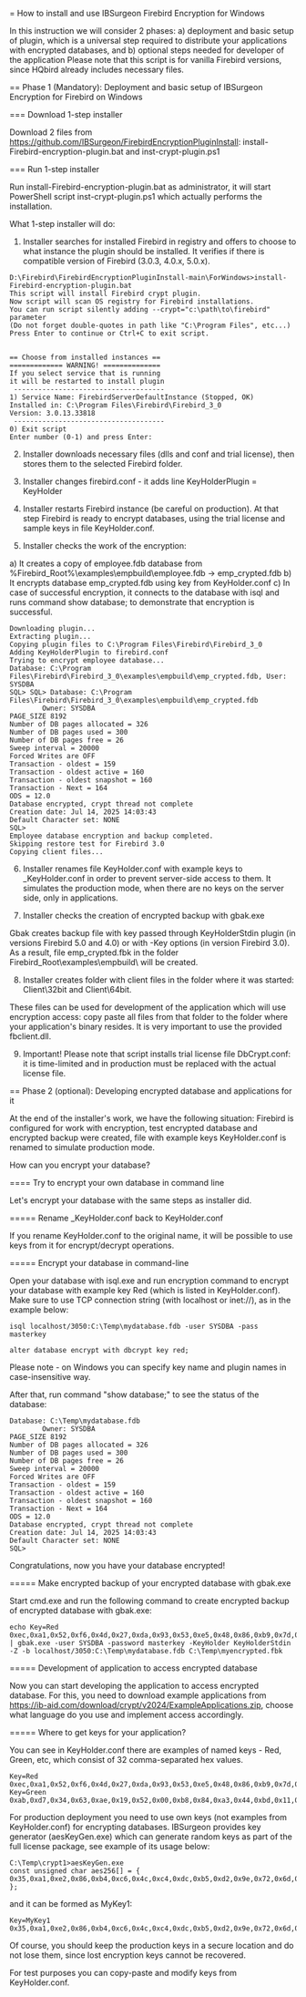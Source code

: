 = How to install and use IBSurgeon Firebird Encryption for Windows

In this instruction we will consider 2 phases: a) deployment and basic setup of plugin, which is a universal step required to distribute your applications with encrypted databases, and b) optional steps needed for developer of the application
Please note that this script is for vanilla Firebird versions, since HQbird already includes necessary files.


== Phase 1 (Mandatory):  Deployment and basic setup of IBSurgeon Encryption for Firebird on Windows

=== Download 1-step installer

Download 2 files from https://github.com/IBSurgeon/FirebirdEncryptionPluginInstall: 
install-Firebird-encryption-plugin.bat and inst-crypt-plugin.ps1


=== Run 1-step installer

Run install-Firebird-encryption-plugin.bat as administrator, it will start PowerShell script inst-crypt-plugin.ps1 which actually performs the installation. 

What 1-step installer will do:
  
1) Installer searches for installed Firebird in registry and offers to choose to what instance the plugin should be installed. It verifies if there is compatible version of Firebird (3.0.3, 4.0.x, 5.0.x). 

```
D:\Firebird\FirebirdEncryptionPluginInstall-main\ForWindows>install-Firebird-encryption-plugin.bat
This script will install Firebird crypt plugin.
Now script will scan OS registry for Firebird installations.
You can run script silently adding --crypt="c:\path\to\firebird" parameter
(Do not forget double-quotes in path like "C:\Program Files", etc...)
Press Enter to continue or Ctrl+C to exit script.


== Choose from installed instances ==
============= WARNING! ==============
If you select service that is running
it will be restarted to install plugin
 -------------------------------------
1) Service Name: FirebirdServerDefaultInstance (Stopped, OK)
Installed in: C:\Program Files\Firebird\Firebird_3_0
Version: 3.0.13.33818
 -------------------------------------
0) Exit script
Enter number (0-1) and press Enter:
```

2) Installer downloads necessary files (dlls and conf and trial license), then stores them to the selected Firebird folder.

3) Installer changes firebird.conf - it adds line KeyHolderPlugin = KeyHolder

4) Installer restarts Firebird instance (be careful on production). At that step Firebird is ready to encrypt databases, using the trial license and sample keys in file KeyHolder.conf.

5) Installer checks the work of the encryption:

  a) It creates a copy of employee.fdb database from %Firebird_Root%\examples\empbuild\employee.fdb -> emp_crypted.fdb
  b) It encrypts database emp_crypted.fdb using key from KeyHolder.conf
  с) In case of successful encryption, it connects to the database with isql and runs command show database; to demonstrate that encryption is successful.

```
Downloading plugin...
Extracting plugin...
Copying plugin files to C:\Program Files\Firebird\Firebird_3_0
Adding KeyHolderPlugin to firebird.conf
Trying to encrypt employee database...
Database: C:\Program Files\Firebird\Firebird_3_0\examples\empbuild\emp_crypted.fdb, User: SYSDBA
SQL> SQL> Database: C:\Program Files\Firebird\Firebird_3_0\examples\empbuild\emp_crypted.fdb
        Owner: SYSDBA
PAGE_SIZE 8192
Number of DB pages allocated = 326
Number of DB pages used = 300
Number of DB pages free = 26
Sweep interval = 20000
Forced Writes are OFF
Transaction - oldest = 159
Transaction - oldest active = 160
Transaction - oldest snapshot = 160
Transaction - Next = 164
ODS = 12.0
Database encrypted, crypt thread not complete
Creation date: Jul 14, 2025 14:03:43
Default Character set: NONE
SQL>
Employee database encryption and backup completed.
Skipping restore test for Firebird 3.0
Copying client files...

```
6) Installer renames file KeyHolder.conf with example keys to _KeyHolder.conf in order to prevent server-side access to them. It simulates the production mode, when there are no keys on the server side, only in applications.

7) Installer checks the creation of encrypted backup with gbak.exe

Gbak creates backup file with key passed through KeyHolderStdin plugin (in versions Firebird 5.0 and 4.0) or with -Key options (in version Firebird 3.0). 
As a result, file emp_crypted.fbk in the folder Firebird_Root\examples\empbuild\ will be created.


8) Installer creates folder with client files  in the folder where it was started: Client\32bit and Client\64bit. 

These files can be used for development of the application which will use encryption access: copy paste all files from that folder to the folder where your application's binary resides. It is very important to use the provided fbclient.dll.


9) Important! Please note that script installs trial license file DbCrypt.conf: it is time-limited and in production must be replaced with the actual license file.


== Phase 2 (optional): Developing encrypted database and applications for it

At the end of the installer's work, we have the following situation: Firebird is configured for work with encryption, test encrypted database and encrypted backup were created, file with example keys KeyHolder.conf is renamed to simulate production mode.

How can you encrypt your database?


==== Try to encrypt your own database in command line

Let's encrypt your database with the same steps as installer did.

===== Rename _KeyHolder.conf back to KeyHolder.conf

If you rename KeyHolder.conf to the original name, it will be possible to use keys from it for encrypt/decrypt operations.

===== Encrypt your database in command-line

Open your database with isql.exe and run encryption command to encrypt your database with example key Red (which is listed in KeyHolder.conf). Make sure to use TCP connection string (with localhost or inet://), as in the example below:


```
isql localhost/3050:C:\Temp\mydatabase.fdb -user SYSDBA -pass masterkey

alter database encrypt with dbcrypt key red;
```

Please note - on Windows you can specify key name and plugin names in case-insensitive way.

After that, run command "show database;" to see the status of the database:

```
Database: C:\Temp\mydatabase.fdb
        Owner: SYSDBA
PAGE_SIZE 8192
Number of DB pages allocated = 326
Number of DB pages used = 300
Number of DB pages free = 26
Sweep interval = 20000
Forced Writes are OFF
Transaction - oldest = 159
Transaction - oldest active = 160
Transaction - oldest snapshot = 160
Transaction - Next = 164
ODS = 12.0
Database encrypted, crypt thread not complete
Creation date: Jul 14, 2025 14:03:43
Default Character set: NONE
SQL>
```

Congratulations, now you have your database encrypted!


===== Make encrypted backup of your encrypted database with gbak.exe

Start cmd.exe and run the following command to create encrypted backup of encrypted database with gbak.exe:


```
echo Key=Red 0xec,0xa1,0x52,0xf6,0x4d,0x27,0xda,0x93,0x53,0xe5,0x48,0x86,0xb9,0x7d,0xe2,0x8f,0x3b,0xfa,0xb7,0x91,0x22,0x5b,0x59,0x15,0x82,0x35,0xf5,0x30,0x1f,0x04,0xdc,0x75, | gbak.exe -user SYSDBA -password masterkey -KeyHolder KeyHolderStdin -Z -b localhost/3050:C:\Temp\mydatabase.fdb C:\Temp\myencrypted.fbk
```

===== Development of application to access encrypted database

Now you can start developing the application to access encrypted database.
For this, you need to download example applications from https://ib-aid.com/download/crypt/v2024/ExampleApplications.zip, choose what language do you use and implement access accordingly.

===== Where to get keys for your application?

You can see in KeyHolder.conf there are examples of named keys - Red, Green, etc, which consist of 32 comma-separated hex values.

```
Key=Red 0xec,0xa1,0x52,0xf6,0x4d,0x27,0xda,0x93,0x53,0xe5,0x48,0x86,0xb9,0x7d,0xe2,0x8f,0x3b,0xfa,0xb7,0x91,0x22,0x5b,0x59,0x15,0x82,0x35,0xf5,0x30,0x1f,0x04,0xdc,0x75,
Key=Green 0xab,0xd7,0x34,0x63,0xae,0x19,0x52,0x00,0xb8,0x84,0xa3,0x44,0xbd,0x11,0x9f,0x72,0xe0,0x04,0x68,0x4f,0xc4,0x89,0x3b,0x20,0x8d,0x2a,0xa7,0x07,0x32,0x3b,0x5e,0x74,
```

For production deployment you need to use own keys (not examples from KeyHolder.conf) for encrypting databases. IBSurgeon provides key generator (aesKeyGen.exe) which can generate random keys as part of the full license package, see example of its usage below:

```
C:\Temp\crypt1>aesKeyGen.exe
const unsigned char aes256[] = {
0x35,0xa1,0xe2,0x86,0xb4,0xc6,0x4c,0xc4,0xdc,0xb5,0xd2,0x9e,0x72,0x6d,0xf7,0xfc,0x40,0x79,0x50,0xdb,0xe6,0x75,0xaf,0xc5,0x75,0x65,0x1d,0xcd,0xee,0x65,0x3f,0x1e,
};
```

and it can be formed as MyKey1:

```
Key=MyKey1 0x35,0xa1,0xe2,0x86,0xb4,0xc6,0x4c,0xc4,0xdc,0xb5,0xd2,0x9e,0x72,0x6d,0xf7,0xfc,0x40,0x79,0x50,0xdb,0xe6,0x75,0xaf,0xc5,0x75,0x65,0x1d,0xcd,0xee,0x65,0x3f,0x1e,
```

Of course, you should keep the production keys in a secure location and do not lose them, since lost encryption keys cannot be recovered.

For test purposes you can copy-paste and modify keys from KeyHolder.conf.









